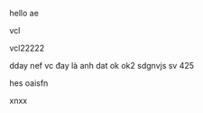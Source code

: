 hello ae

vcl


vcl22222

dday nef vc
đay là anh dat
ok
ok2
sdgnvjs sv 425 


hes oaisfn

xnxx





